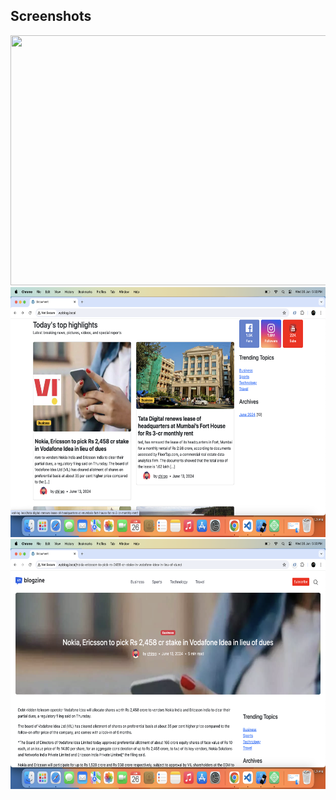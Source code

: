 
## Screenshots

<img src="https://github.com/chiraggulati16/blog-web/blob/main/assets/Screenshot/sample1.png" width="600" height="400">

<img src="https://github.com/chiraggulati16/blog-web/blob/main/assets/Screenshot/sample2.png" width="600" height="400">

<img src="https://github.com/chiraggulati16/blog-web/blob/main/assets/Screenshot/sample3.png" width="600" height="400">